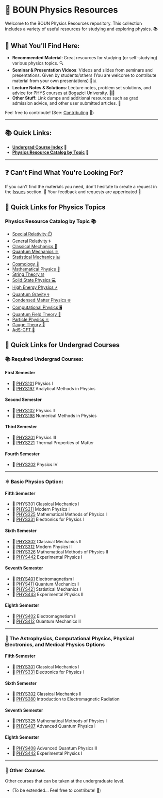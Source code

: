 # 🌌 BOUN Physics Resources

Welcome to the BOUN Physics Resources repository. This collection includes a variety of useful resources for studying and exploring physics. 📚

## 📖 What You'll Find Here:
- **Recommended Material**: Great resources for studying (or self-studying) various physics topics. 🔍
- **Seminar & Presentation Videos**: Videos and slides from seminars and presentations. Given by students/others (You are welcome to contribute material from your own presentations) 🎥📊
- **Lecture Notes & Solutions**: Lecture notes, problem set solutions, and advice for PHYS courses at Bogazici University. 📝💡
- **Other Stuff**: Link dumps and additional resources such as grad admission advice, and other user submitted articles. 🔗

Feel free to contribute! (See: [Contributing](docs/CONTRIBUTING.md) 🤝)

---

## 📚 Quick Links:
- **[Undergrad Course Index](docs/UndergradIndex.md)** 🏫
- **[Physics Resource Catalog by Topic](docs/TopicCatalog.md)** 📑

---

## ❓ Can't Find What You're Looking For?

If you can't find the materials you need, don't hesitate to create a request in the [Issues](https://github.com/egead/BounPhysResources/issues) section. 📝
Your feedback and requests are appericated 🤝

## 🔗 Quick Links for Physics Topics 

### Physics Resource Catalog by Topic 📚

- [Special Relativity ⏱️](../topics/SpecialRelativity)
- [General Relativity 🌀](../topics/GeneralRelativity)
- [Classical Mechanics 🤖](../topics/ClassicalMechanics)
- [Quantum Mechanics ⚛️](../topics/QuantumMechanics)
- [Statistical Mechanics 📊](../topics/StatisticalMechanics)
- [Cosmology 🌌](../topics/Cosmology)
- [Mathematical Physics 📝](../topics/MathematicalPhysics)
- [String Theory 🌐](../topics/StringTheory)
- [Solid State Physics 💻](../topics/SolidStatePhysics)
- [High Energy Physics ⚡️](../topics/HighEnergyPhysics)
- [Quantum Gravity 🌀](../topics/QuantumGravity)
- [Condensed Matter Physics ❄️](../topics/CondensedMatterPhysics)
- [Computational Physics 🖥️](../topics/ComputationalPhysics)
- [Quantum Field Theory 🌈](../topics/QFT)
- [Particle Physics ⚛️](../topics/ParticlePhysics)
- [Gauge Theory 🔩](../topics/GaugeTheory)
- [AdS-CFT 🔗](../topics/AdS-CFT)


## 🔗 Quick Links for Undergrad Courses 

### 📚 Required Undergrad Courses: 

#### First Semester
- 📘 [PHYS101](undergrad/PHYS101) Physics I
- 📗 [PHYS197](undergrad/PHYS197) Analytical Methods in Physics
    
#### Second Semester
- 📘 [PHYS102](undergrad/PHYS102) Physics II
- 📗 [PHYS198](undergrad/PHYS198) Numerical Methods in Physics 

#### Third Semester 
- 📘 [PHYS201](undergrad/PHYS201) Physics III
- 📗 [PHYS221](undergrad/PHYS221) Thermal Properties of Matter
    
#### Fourth Semester
- 📘 [PHYS202](undergrad/PHYS202) Physics IV

---

### ⚛️ Basic Physics Option: 
#### Fifth Semester
- 📘 [PHYS301](undergrad/PHYS301) Classical Mechanics I
- 📗 [PHYS311](undergrad/PHYS311) Modern Physics I
- 📙 [PHYS325](undergrad/PHYS325) Mathematical Methods of Physics I
- 📒 [PHYS331](undergrad/PHYS331) Electronics for Physics I

#### Sixth Semester
- 📘 [PHYS302](undergrad/PHYS302) Classical Mechanics II
- 📗 [PHYS312](undergrad/PHYS312) Modern Physics II
- 📙 [PHYS326](undergrad/PHYS326) Mathematical Methods of Physics II
- 📒 [PHYS442](undergrad/PHYS442) Experimental Physics I

#### Seventh Semester
- 📘 [PHYS401](undergrad/PHYS401) Electromagnetism I
- 📗 [PHYS411](undergrad/PHYS411) Quantum Mechanics I 
- 📙 [PHYS421](undergrad/PHYS421) Statistical Mechanics I
- 📒 [PHYS443](undergrad/PHYS443) Experimental Physics II
    
#### Eighth Semester
- 📘 [PHYS402](undergrad/PHYS401) Electromagnetism II
- 📗 [PHYS412](undergrad/PHYS412) Quantum Mechanics II

---

### 🌌 The Astrophysics, Computational Physics, Physical Electronics, and Medical Physics Options
#### Fifth Semester
- 📘 [PHYS301](undergrad/PHYS301) Classical Mechanics I
- 📒 [PHYS331](undergrad/PHYS331) Electronics for Physics I
    
#### Sixth Semester
- 📘 [PHYS302](undergrad/PHYS302) Classical Mechanics II
- 📗 [PHYS380](undergrad/PHYS380) Introduction to Electromagnetic Radiation

#### Seventh Semester
- 📙 [PHYS325](undergrad/PHYS325) Mathematical Methods of Physics I
- 📗 [PHYS407](undergrad/PHYS407) Advanced Quantum Physics I
    
#### Eighth Semester
- 📗 [PHYS408](undergrad/PHYS408) Advanced Quantum Physics II
- 📒 [PHYS442](undergrad/PHYS442) Experimental Physics I

---

### 📖 Other Courses 
Other courses that can be taken at the undergraduate level. 
- (To be extended... Feel free to contribute! 🤝)

